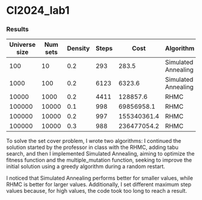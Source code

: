 # CI2024_lab1
### Results

| Universe size | Num sets | Density | Steps | Cost | Algorithm |
| ------------- |----------|---------|-------|------|-----------|
|100|10|0.2|293|283.5| Simulated Annealing |
|1000|100|0.2|6123|6323.6| Simulated Annealing |
|10000|1000|0.2|4411|128857.6| RHMC |
|100000|10000|0.1|998|69856958.1| RHMC |
|100000|10000|0.2|997|155340361.4| RHMC |
|100000|10000|0.3|988|236477054.2| RHMC |

To solve the set cover problem, I wrote two algorithms:
I continued the solution started by the professor in class with the RHMC, adding tabu search, and then I implemented Simulated Annealing, aiming to optimize the fitness function and the multiple_mutation function, seeking to improve the initial solution using a greedy algorithm during a random restart.

I noticed that Simulated Annealing performs better for smaller values, while RHMC is better for larger values. Additionally, I set different maximum step values because, for high values, the code took too long to reach a result.
